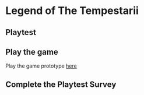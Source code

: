 # Legend of The Tempestarii
## Playtest


## Play the game

Play the game prototype [here](https://timmythetempestarii.github.io/IASC-1P04/prototype/LegendOfTheTempestariiPrototype.html)

## Complete the Playtest Survey
